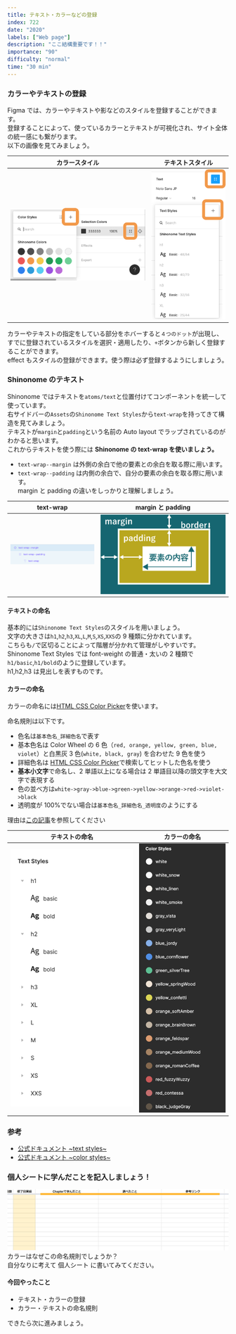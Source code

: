 ```yaml
---
title: テキスト・カラーなどの登録
index: 722
date: "2020"
labels: ["Web page"]
description: "ここ結構重要です！！"
importance: "90"
difficulty: "normal"
time: "30 min"
---
```


### カラーやテキストの登録

Figma では、カラーやテキストや影などのスタイルを登録することができます。  
登録することによって、使っているカラーとテキストが可視化され、サイト全体の統一感にも繋がります。  
以下の画像を見てみましょう。

| カラースタイル                         | テキストスタイル                     |
| -------------------------------------- | ------------------------------------ |
| ![Color Styles](./img/colorStyles.png) | ![Text Styles](./img/textStyles.png) |

カラーやテキストの指定をしている部分をホバーすると`４つのドット`が出現し、すでに登録されているスタイルを選択・適用したり、`+`ボタンから新しく登録することができます。  
effect もスタイルの登録ができます。使う際は必ず登録するようにしましょう。

### Shinonome のテキスト

Shinonome ではテキストを`atoms/text`と位置付けてコンポーネントを統一して使っています。  
右サイドバーの`Assets`の`Shinonome Text Styles`から`text-wrap`を持ってきて構造を見てみましょう。  
テキストが`margin`と`padding`という名前の Auto layout でラップされているのがわかると思います。  
これからテキストを使う際には **Shinonome の text-wrap を使いましょう。**

- `text-wrap--margin` は外側の余白で他の要素との余白を取る際に用います。
- `text-wrap--padding` は内側の余白で、自分の要素の余白を取る際に用います。  
  margin と padding の違いをしっかりと理解しましょう。

| text-wrap                         | margin と padding                       |
| --------------------------------- | --------------------------------------- |
| ![text-wrap](./img/text-wrap.png) | ![Text Styles](./img/marginPadding.png) |

#### テキストの命名

基本的には`Shinonome Text Styles`のスタイルを用いましょう。  
文字の大きさは`h1`,`h2`,`h3`,`XL`,`L`,`M`,`S`,`XS`,`XXS`の 9 種類に分かれています。  
こちらも`/`で区切ることによって階層が分かれて管理がしやすいです。  
Shinonome Text Styles では font-weight の普通・太いの 2 種類で`h1/basic`,`h1/bold`のように登録しています。  
h1,h2,h3 は見出しを表すものです。

#### カラーの命名

カラーの命名には[HTML CSS Color Picker](http://www.htmlcsscolor.com/)を使います。

命名規則は以下です。

- 色名は`基本色名_詳細色名`で表す
- 基本色名は Color Wheel の 6 色（`red, orange, yellow, green, blue, violet`）と白黒灰 3 色(`white, black, gray`) を合わせた 9 色を使う
- 詳細色名は [HTML CSS Color Picker](http://www.htmlcsscolor.com/)で検索してヒットした色名を使う
- **基本小文字**で命名し、2 単語以上になる場合は 2 単語目以降の頭文字を大文字で表現する
- 色の並べ方は`white->gray->blue->green->yellow->orange->red->violet->black`
- 透明度が 100%でない場合は`基本色名_詳細色名_透明度`のようにする

理由は[この記事](https://qiita.com/gotchane/items/5a84c6acd9312f70be77)を参照してください

| テキストの命名                                            | カラーの命名                                                 |
| --------------------------------------------------------- | ------------------------------------------------------------ |
| ![shinonome-text-styles](./img/shinonome-text-styles.png) | ![shinonome-color-styles](./img/shinonome-color-styles2.png) |

### 参考

- [公式ドキュメント ~text styles~](https://help.figma.com/hc/en-us/articles/360039957034-Create-and-Apply-Text-Styles)
- [公式ドキュメント ~color styles~](https://help.figma.com/hc/en-us/articles/360038746534-Create-styles-for-colors-text-effects-and-layout-grids#Text)

### 個人シートに学んだことを記入しましょう！

![sheet](../../assets/sheet.png)
カラーはなぜこの命名規則でしょうか？  
自分なりに考えて 個人シート に書いてみてください。

#### 今回やったこと

- テキスト・カラーの登録
- カラー・テキストの命名規則

できたら次に進みましょう。
